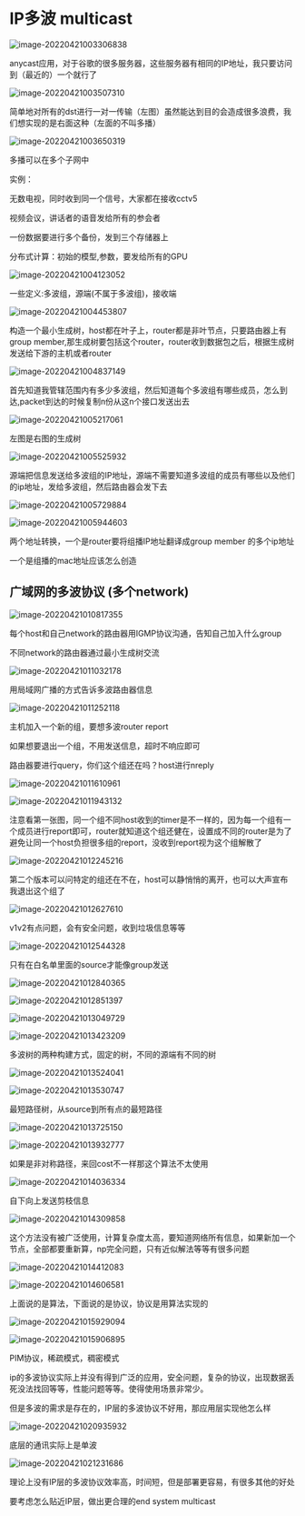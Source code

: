 # IP多波 multicast

![image-20220421003306838](网络层6.assets/image-20220421003306838.png)

anycast应用，对于谷歌的很多服务器，这些服务器有相同的IP地址，我只要访问到（最近的）一个就行了

![image-20220421003507310](网络层6.assets/image-20220421003507310.png)

简单地对所有的dst进行一对一传输（左图）虽然能达到目的会造成很多浪费，我们想实现的是右面这种（左面的不叫多播）

![image-20220421003650319](网络层6.assets/image-20220421003650319.png)

多播可以在多个子网中

实例：

无数电视，同时收到同一个信号，大家都在接收cctv5

视频会议，讲话者的语音发给所有的参会者

一份数据要进行多个备份，发到三个存储器上

分布式计算：初始的模型,参数，要发给所有的GPU

![image-20220421004123052](网络层6.assets/image-20220421004123052.png)

一些定义:多波组，源端(不属于多波组)，接收端

![image-20220421004453807](网络层6.assets/image-20220421004453807.png)

构造一个最小生成树，host都在叶子上，router都是非叶节点，只要路由器上有group member,那生成树要包括这个router，router收到数据包之后，根据生成树发送给下游的主机或者router

![image-20220421004837149](网络层6.assets/image-20220421004837149.png)

首先知道我管辖范围内有多少多波组，然后知道每个多波组有哪些成员，怎么到达,packet到达的时候复制n份从这n个接口发送出去

![image-20220421005217061](网络层6.assets/image-20220421005217061.png)

左图是右图的生成树

![image-20220421005525932](网络层6.assets/image-20220421005525932.png)

源端把信息发送给多波组的IP地址，源端不需要知道多波组的成员有哪些以及他们的ip地址，发给多波组，然后路由器会发下去

![image-20220421005729884](网络层6.assets/image-20220421005729884.png)

![image-20220421005944603](网络层6.assets/image-20220421005944603.png)

两个地址转换，一个是router要将组播IP地址翻译成group member 的多个ip地址

一个是组播的mac地址应该怎么创造

## 广域网的多波协议 (多个network)

![image-20220421010817355](网络层6.assets/image-20220421010817355.png)

每个host和自己network的路由器用IGMP协议沟通，告知自己加入什么group

不同network的路由器通过最小生成树交流

![image-20220421011032178](网络层6.assets/image-20220421011032178.png)

用局域网广播的方式告诉多波路由器信息

![image-20220421011252118](网络层6.assets/image-20220421011252118.png)

主机加入一个新的组，要想多波router report

如果想要退出一个组，不用发送信息，超时不响应即可

路由器要进行query，你们这个组还在吗？host进行nreply

![image-20220421011610961](网络层6.assets/image-20220421011610961.png)

![image-20220421011943132](网络层6.assets/image-20220421011943132.png)

注意看第一张图，同一个组不同host收到的timer是不一样的，因为每一个组有一个成员进行report即可，router就知道这个组还健在，设置成不同的router是为了避免让同一个host负担很多组的report，没收到report视为这个组解散了

![image-20220421012245216](网络层6.assets/image-20220421012245216.png)

第二个版本可以问特定的组还在不在，host可以静悄悄的离开，也可以大声宣布我退出这个组了

![image-20220421012627610](网络层6.assets/image-20220421012627610.png)

v1v2有点问题，会有安全问题，收到垃圾信息等等

![image-20220421012544328](网络层6.assets/image-20220421012544328.png)

只有在白名单里面的source才能像group发送

![image-20220421012840365](网络层6.assets/image-20220421012840365.png)

![image-20220421012851397](网络层6.assets/image-20220421012851397.png)

![image-20220421013049729](网络层6.assets/image-20220421013049729.png)

![image-20220421013423209](网络层6.assets/image-20220421013423209.png)

多波树的两种构建方式，固定的树，不同的源端有不同的树

![image-20220421013524041](网络层6.assets/image-20220421013524041.png)

![image-20220421013530747](网络层6.assets/image-20220421013530747.png)

最短路径树，从source到所有点的最短路径

![image-20220421013725150](网络层6.assets/image-20220421013725150.png)

![image-20220421013932777](网络层6.assets/image-20220421013932777.png)

如果是非对称路径，来回cost不一样那这个算法不太使用

![image-20220421014036334](网络层6.assets/image-20220421014036334.png)

自下向上发送剪枝信息

![image-20220421014309858](网络层6.assets/image-20220421014309858.png)

这个方法没有被广泛使用，计算复杂度太高，要知道网络所有信息，如果新加一个节点，全部都要重新算，np完全问题，只有近似解法等等有很多问题

![image-20220421014412083](网络层6.assets/image-20220421014412083.png)

![image-20220421014606581](网络层6.assets/image-20220421014606581.png)

上面说的是算法，下面说的是协议，协议是用算法实现的

![image-20220421015929094](网络层6.assets/image-20220421015929094.png)

![image-20220421015906895](网络层6.assets/image-20220421015906895.png)

PIM协议，稀疏模式，稠密模式

ip的多波协议实际上并没有得到广泛的应用，安全问题，复杂的协议，出现数据丢死没法找回等等，性能问题等等。使得使用场景非常少。

但是多波的需求是存在的，IP层的多波协议不好用，那应用层实现他怎么样

![image-20220421020935932](网络层6.assets/image-20220421020935932.png)

底层的通讯实际上是单波

![image-20220421021231686](网络层6.assets/image-20220421021231686.png)

理论上没有IP层的多波协议效率高，时间短，但是部署更容易，有很多其他的好处

要考虑怎么贴近IP层，做出更合理的end system multicast